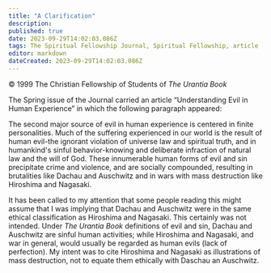 ```yaml
---
title: "A Clarification"
description: 
published: true
date: 2023-09-29T14:02:03.086Z
tags: The Spiritual Fellowship Journal, Spiritual Fellowship, article
editor: markdown
dateCreated: 2023-09-29T14:02:03.086Z
---
```


<p class="v-card v-sheet theme--light gray lighten-3 px-2">© 1999 The Christian Fellowship of Students of <i>The Urantia Book</i></p>

The Spring issue of the Journal carried an article “Understanding Evil in Human Experience” in which the following paragraph appeared:

The second major source of evil in human experience is centered in finite personalities. Much of the suffering experienced in our world is the result of human evil-the ignorant violation of universe law and spiritual truth, and in humankind's sinful behavior-knowing and deliberate infraction of natural law and the will of God. These innumerable human forms of evil and sin precipitate crime and violence, and are socially compounded, resulting in brutalities like Dachau and Auschwitz and in wars with mass destruction like Hiroshima and Nagasaki.

It has been called to my attention that some people reading this might assume that I was implying that Dachau and Auschwitz were in the same ethical classification as Hiroshima and Nagasaki. This certainly was not intended. Under _The Urantia Book_ definitions of evil and sin, Dachau and Auschwitz are sinful human activities; while Hiroshima and Nagasaki, and war in general, would usually be regarded as human evils (lack of perfection). My intent was to cite Hiroshima and Nagasaki as illustrations of mass destruction, not to equate them ethically with Daschau an Auschwitz.